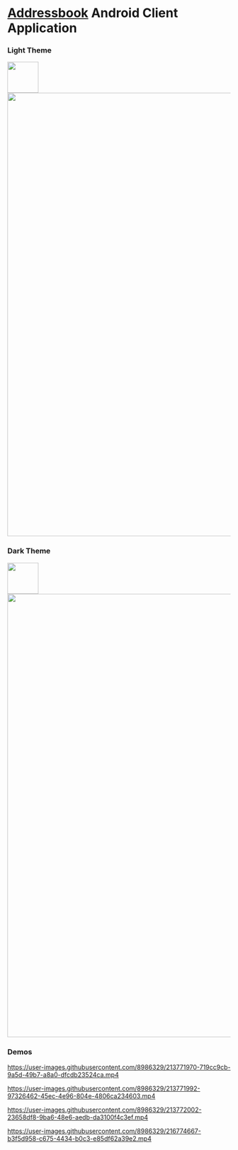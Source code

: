 # [Addressbook](https://github.com/dredwardhyde/addressbook) Android Client Application

### Light Theme
<img src="https://raw.githubusercontent.com/dredwardhyde/addressbook-android-app/master/app/src/main/res/mipmap-xxxhdpi/ic_launcher.png" width="70"/>  
<img src="https://raw.githubusercontent.com/dredwardhyde/addressbook-android-app/master/screenshots/all_panels_light.png" width="1000"/>  

### Dark Theme
<img src="https://raw.githubusercontent.com/dredwardhyde/addressbook-android-app/master/app/src/main/res/mipmap-xxxhdpi/ic_launcher_dark.png" width="70"/>  
<img src="https://raw.githubusercontent.com/dredwardhyde/addressbook-android-app/master/screenshots/all_panels_dark.png" width="1000"/>  

### Demos

https://user-images.githubusercontent.com/8986329/213771970-719cc9cb-9a5d-49b7-a8a0-dfcdb23524ca.mp4

https://user-images.githubusercontent.com/8986329/213771992-97326462-45ec-4e96-804e-4806ca234603.mp4

https://user-images.githubusercontent.com/8986329/213772002-23658df8-9ba6-48e6-aedb-da3100f4c3ef.mp4

https://user-images.githubusercontent.com/8986329/216774667-b3f5d958-c675-4434-b0c3-e85df62a39e2.mp4

